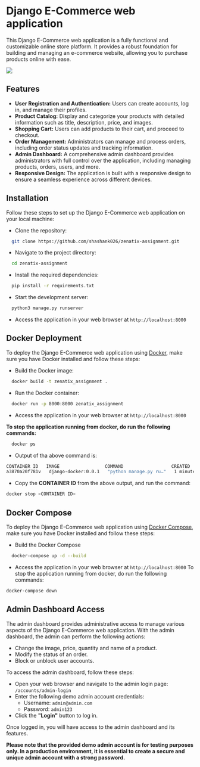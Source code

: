 
# Django E-Commerce web application

This Django E-Commerce web application is a fully functional and customizable online store platform. It provides a robust foundation for 
building and managing an e-commerce website, allowing you to purchase products online with ease.

![](https://github.com/shashank026/zenatix-assignment/blob/main/readmeImage/Admin_Dashboard.gif)




## Features

- **User Registration and Authentication:** Users can create accounts, log in, and manage their profiles.
- **Product Catalog:** Display and categorize your products with detailed information such as title, description, price, and images.
- **Shopping Cart:** Users can add products to their cart, and proceed to checkout.
- **Order Management:** Administrators can manage and process orders, including order status updates and tracking information.
- **Admin Dashboard:** A comprehensive admin dashboard provides administrators with full control over the application, including managing products, orders, users, and more.
- **Responsive Design:** The application is built with a responsive design to ensure a seamless experience across different devices.


## Installation

Follow these steps to set up the Django E-Commerce web application on your local machine:

- Clone the repository:
```bash
  git clone https://github.com/shashank026/zenatix-assignment.git
```
- Navigate to the project directory:
```bash
  cd zenatix-assignment
```
- Install the required dependencies:
```bash
  pip install -r requirements.txt
```
- Start the development server:
```bash
  python3 manage.py runserver
```
- Access the application in your web browser at `http://localhost:8000`
## Docker Deployment

To deploy the Django E-Commerce web application using [Docker](https://docs.docker.com/engine/install/), make sure you have Docker installed and follow these steps:

- Build the Docker image:
```bash
  docker build -t zenatix_assignment .
```
- Run the Docker container:
```bash
  docker run -p 8000:8000 zenatix_assignment
```
- Access the application in your web browser at `http://localhost:8000`

**To stop the application running from docker, do run the following commands:**
```bash
  docker ps
```
- Output of tha above command is:
```bash
CONTAINER ID   IMAGE                 COMMAND                  CREATED       STATUS       PORTS                    NAMES
a3870a20f781v   django-docker:0.0.1   "python manage.py ru…"   1 minutes ago   Up 1 minutes   0.0.0.0:8000->8000/tcp   zenatix_assignment-django-1
```
- Copy the **CONTAINER ID** from the above output, and run the command:
```bash
docker stop <CONTAINER ID>
```

## Docker Compose

To deploy the Django E-Commerce web application using [Docker Compose](https://docs.docker.com/compose/), make sure you have Docker installed and follow these steps:

- Build the Docker Compose
```bash
  docker-compose up -d --build
```
- Access the application in your web browser at `http://localhost:8000`
To stop the application running from docker, do run the following commands:
```bash
docker-compose down
```

## Admin Dashboard Access

The admin dashboard provides administrative access to manage various aspects of the Django E-Commerce web application. With the admin dashboard, the admin can perform the following actions:

- Change the image, price, quantity and name of a product.
- Modify the status of an order.
- Block or unblock user accounts.

To access the admin dashboard, follow these steps:

- Open your web browser and navigate to the admin login page: `/accounts/admin-login`
- Enter the following demo admin account credentials:
   - Username: `admin@admin.com`
   - Password: `admin123`
- Click the __"Login"__ button to log in.

Once logged in, you will have access to the admin dashboard and its features.

__Please note that the provided demo admin account is for testing purposes only. In a production environment, it is essential to create a secure and unique admin account with a strong password.__